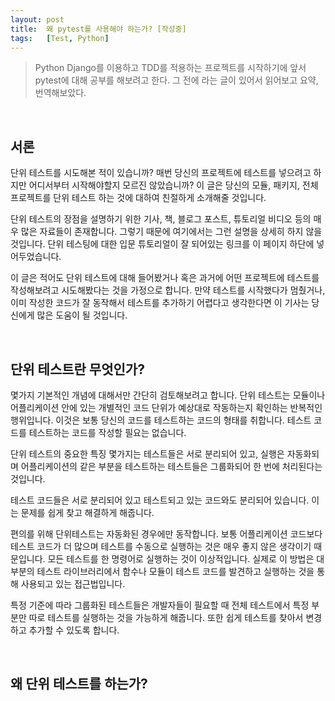 ```yaml
---
layout: post
title:  왜 pytest를 사용해야 하는가? [작성중]
tags:   [Test, Python]
---
```


> Python Django를 이용하고 TDD를 적용하는 프로젝트를 시작하기에 앞서 pytest에 대해 공부를 해보려고 한다. 그 전에 라는 글이 있어서 읽어보고 요약, 번역해보았다.  

<br/>  

## 서론  

단위 테스트를 시도해본 적이 있습니까? 매번 당신의 프로젝트에 테스트를 넣으려고 하지만 어디서부터 시작해야할지 모르진 않았습니까? 이 글은 당신의 모듈, 패키지, 전체 프로젝트를 단위 테스트 하는 것에 대하여 친절하게 소개해줄 것입니다.  

단위 테스트의 장점을 설명하기 위한 기사, 책, 블로그 포스트, 튜토리얼 비디오 등의 매우 많은 자료들이 존재합니다. 그렇기 때문에 여기에서는 그런 설명을 상세히 하지 않을 것입니다. 단위 테스팅에 대한 입문 튜토리얼이 잘 되어있는 링크를 이 페이지 하단에 넣어두었습니다.  

이 글은 적어도 단위 테스트에 대해 들어봤거나 혹은 과거에 어떤 프로젝트에 테스트를 작성해보려고 시도해봤다는 것을 가정으로 합니다. 만약 테스트를 시작했다가 멈췄거나, 이미 작성한 코드가 잘 동작해서 테스트를 추가하기 어렵다고 생각한다면 이 기사는 당신에게 많은 도움이 될 것입니다.  

<br/>  

## 단위 테스트란 무엇인가?   

몇가지 기본적인 개념에 대해서만 간단히 검토해보려고 합니다. 단위 테스트는 모듈이나 어플리케이션 안에 있는 개별적인 코드 단위가 예상대로 작동하는지 확인하는 반복적인 행위입니다. 이것은 보통 당신의 코드를 테스트하는 코드의 형태를 취합니다. 테스트 코드를 테스트하는 코드를 작성할 필요는 없습니다.  

단위 테스트의 중요한 특징 몇가지는 테스트들은 서로 분리되어 있고, 실행은 자동화되며 어플리케이션의 같은 부분을 테스트하는 테스트들은 그룹화되어 한 번에 처리된다는 것입니다.    

테스트 코드들은 서로 분리되어 있고 테스트되고 있는 코드와도 분리되어 있습니다. 이는 문제를 쉽게 찾고 해결하게 해줍니다.  

편의를 위해 단위테스트는 자동화된 경우에만 동작합니다. 보통 어플리케이션 코드보다 테스트 코드가 더 많으며 테스트를 수동으로 실행하는 것은 매우 좋지 않은 생각이기 때문입니다. 모든 테스트를 한 명령어로 실행하는 것이 이상적입니다. 실제로 이 방법은 대부분의 테스트 라이브러리에서 함수나 모듈이 테스트 코드를 발견하고 실행하는 것을 통해 사용되고 있는 접근법입니다.  

특정 기준에 따라 그룹화된 테스트들은 개발자들이 필요할 때 전체 테스트에서 특정 부분만 따로 테스트를 실행하는 것을 가능하게 해줍니다. 또한 쉽게 테스트를 찾아서 변경하고 추가할 수 있도록 합니다.  

<br/>  

## 왜 단위 테스트를 하는가?

